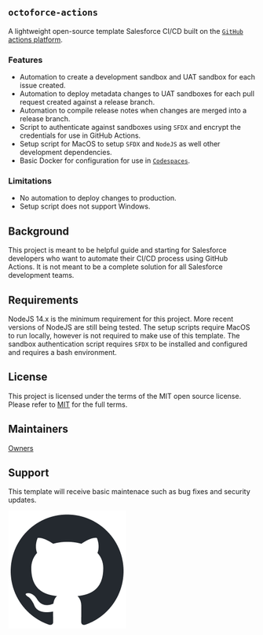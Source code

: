 ## `octoforce-actions`

A lightweight open-source template Salesforce CI/CD built on the [`GitHub` actions platform](https://github.com/features/actions).

### Features

- Automation to create a development sandbox and UAT sandbox for each issue created.
- Automation to deploy metadata changes to UAT sandboxes for each pull request created against a release branch.
- Automation to compile release notes when changes are merged into a release branch.
- Script to authenticate against sandboxes using `SFDX` and encrypt the credentials for use in GitHub Actions.
- Setup script for MacOS to setup `SFDX` and `NodeJS` as well other development dependencies.
- Basic Docker for configuration for use in [`Codespaces`](https://github.com/features/codespaces).

### Limitations

- No automation to deploy changes to production.
- Setup script does not support Windows.

## Background

This project is meant to be helpful guide and starting for Salesforce developers who want to automate their CI/CD process using GitHub Actions. It is not meant to be a complete solution for all Salesforce development teams.

## Requirements

NodeJS 14.x is the minimum requirement for this project. More recent versions of NodeJS are still being tested.
The setup scripts require MacOS to run locally, however is not required to make use of this template.
The sandbox authentication script requires `SFDX` to be installed and configured and requires a bash environment.

## License

This project is licensed under the terms of the MIT open source license. Please refer to [MIT](./LICENSE.md) for the full terms.

## Maintainers

[Owners](./CODEOWNERS)

## Support

This template will receive basic maintenace such as bug fixes and security updates.

![GitHub Logo](./github-mark.png)
